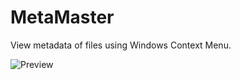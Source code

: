 # MetaMaster

View metadata of files using Windows Context Menu. 

![Preview](https://github.com/DubyaDude/MetaMaster/assets/13679909/760cd5fd-b1e0-4d27-aad8-28205a95e3b6)

